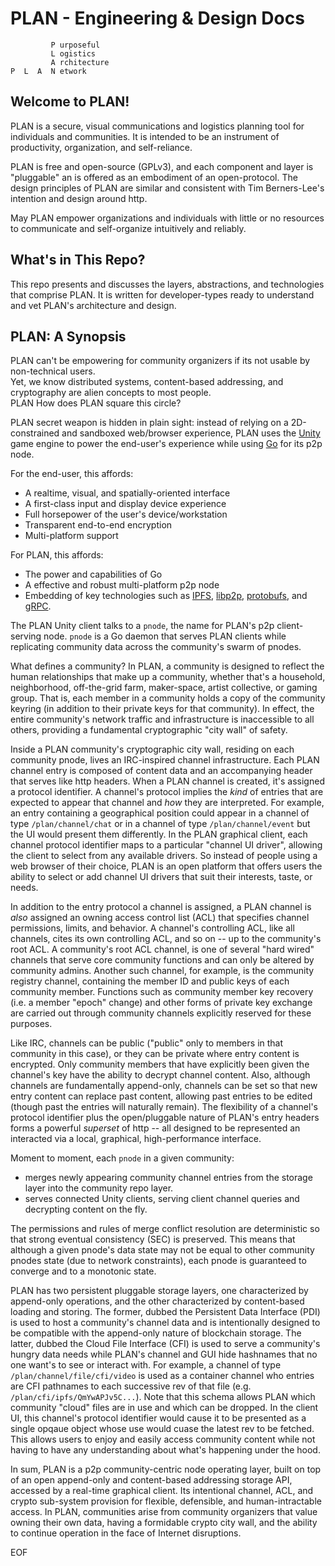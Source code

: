 # PLAN - Engineering & Design Docs

```
         P urposeful
         L ogistics
         A rchitecture
P  L  A  N etwork
```
## Welcome to PLAN!

PLAN is a secure, visual communications and logistics planning tool for individuals and communities.
It is intended to be an instrument of productivity, organization, and self-reliance.

PLAN is free and open-source (GPLv3), and each component and layer is "pluggable" an is offered as
an embodiment of an open-protocol.  The design principles of PLAN are similar and consistent with
Tim Berners-Lee's intention and design around http.

May PLAN empower organizations and individuals with little or no resources to communicate and self-organize 
intuitively and reliably.

## What's in This Repo?

This repo presents and discusses the layers, abstractions, and technologies that comprise PLAN. 
It is written for developer-types ready to understand and vet PLAN's architecture and design.  


## PLAN: A Synopsis


PLAN can't be empowering for community organizers if its not usable by non-technical users.  
Yet, we know distributed systems, content-based addressing, and cryptography are alien concepts to most people.  
PLAN How does PLAN square this circle?

PLAN secret weapon is hidden in plain sight: instead of relying on a 2D-constrained and sandboxed web/browser experience, PLAN uses the [Unity](https://unity3d.com) game engine to power the end-user's experience while using [Go](https://golang.org) for its p2p node.  

For the end-user, this affords:
   - A realtime, visual, and spatially-oriented interface
   - A first-class input and display device experience
   - Full horsepower of the user's device/workstation
   - Transparent end-to-end encryption
   - Multi-platform support

For PLAN, this affords: 
   - The power and capabilities of Go
   - A effective and robust multi-platform p2p node
   - Embedding of key technologies such as [IPFS](https://github.com/ipfs), [libp2p](https://github.com/libp2p), [protobufs](https://developers.google.com/protocol-buffers), and [gRPC](https://grpc.io).

The PLAN Unity client talks to a `pnode`, the name for PLAN's p2p client-serving node.  `pnode` is a Go daemon that serves PLAN clients while replicating community data across the community's swarm of pnodes.  

What defines a community?  In PLAN, a community is designed to reflect the human relationships that make up a community, whether that's a household, neighborhood, off-the-grid farm, maker-space, artist collective, or gaming group.  That is, each member in a community holds a copy of the community keyring (in addition to their private keys for that community).  In effect, the entire community's network traffic and infrastructure is inaccessible to all others, providing a fundamental cryptographic "city wall" of safety.  

Inside a PLAN community's cryptographic city wall, residing on each community pnode, lives an IRC-inspired channel infrastructure.  Each PLAN channel entry is composed of content data and an accompanying header that serves like http headers.  When a PLAN channel is created, it's assigned a protocol identifier.  A channel's protocol implies the _kind_ of entries that are expected to appear that channel and _how_ they are interpreted.  For example, an entry containing a geographical position could appear in a channel of type `/plan/channel/chat` or in a channel of type `/plan/channel/event` but the UI would present them differently.  In the PLAN graphical client, each channel protocol identifier maps to a particular "channel UI driver", allowing the client to select from any available drivers.  So instead of people using a web browser of their choice, PLAN is an open platform that offers users the ability to select or add channel UI drivers that suit their interests, taste, or needs.   

In addition to the entry protocol a channel is assigned, a PLAN channel is _also_ assigned an owning access control list (ACL) that specifies channel permissions, limits, and behavior. A channel's controlling ACL, like all channels, cites its own controlling ACL, and so on -- up to the community's root ACL.   A community's root ACL channel, is one of several "hard wired" channels that serve core community functions and can only be altered by community admins.  Another such channel, for example, is the community registry channel, containing the member ID and public keys of each community member.  Functions such as community member key recovery (i.e. a member "epoch" change) and other forms of private key exchange are carried out through community channels explicitly reserved for these purposes.  

Like IRC, channels can be public ("public" only to members in that community in this case), or they can be private where entry content is encrypted.  Only community members that have explicitly been given the channel's key have the ability to decrypt channel content.  Also, although channels are fundamentally  append-only, channels can be set so that new entry content can replace past content, allowing past entries to be edited (though past the entries will naturally remain).   The flexibility of a channel's protocol identifier plus the open/pluggable nature of PLAN's entry headers forms a powerful _superset_ of http -- all designed to be represented an interacted via a local, graphical, high-performance interface. 

Moment to moment, each `pnode` in a given community:
   - merges newly appearing community channel entries from the storage layer into the community repo layer.
   - serves connected Unity clients, serving client channel queries and decrypting content on the fly.

The permissions and rules of merge conflict resolution are deterministic so that strong eventual consistency (SEC) is preserved.  This means that although a given pnode's data state may not be equal to other community pnodes state (due to network constraints), each pnode is guaranteed to converge and to a monotonic state.

PLAN has two persistent pluggable storage layers, one characterized by append-only operations, and the other characterized by content-based loading and storing.  The former, dubbed the Persistent Data Interface (PDI) is used to host a community's channel data and is intentionally designed to be compatible with the append-only nature of blockchain storage.  The latter, dubbed the Cloud File Interface (CFI) is used to serve a community's hungry data needs while PLAN's channel and GUI hide hashnames that no one want's to see or interact with.  For example, a channel of type `/plan/channel/file/cfi/video` is used as a container channel who entries are CFI pathnames to each successive rev of that file (e.g. `/plan/cfi/ipfs/QmYwAPJv5C...`).  Note that this schema allows PLAN which community "cloud" files are in use and which can be dropped.    In the client UI, this channel's protocol identifier would cause it to be presented as a single opqaue object whose use would cuase the latest rev to be fetched. This allows users to enjoy and easily access community content while not having to have any understanding about what's happening under the hood.

In sum, PLAN is a p2p community-centric node operating layer, built on top of an open append-only and content-based addressing storage API, 
accessed by a real-time graphical client.  Its intentional channel, ACL, and crypto sub-system provision for flexible, defensible, and human-intractable access.  In PLAN, communities arise from community organizers that value owning their own data, having a formidable crypto city wall, and the ability to continue operation in the face of Internet disruptions.  


EOF
